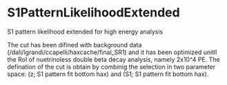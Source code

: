 # S1PatternLikelihoodExtended
S1 pattern likelihood extended for high energy analysis

The cut has been difined with background data (/dali/lgrandi/ccapelli/haxcache/final_SR1) and it has been optimized unitll the RoI of nuetrinoless double beta decay analysis, namely 2x10^4 PE.
The defination of the cut is obtain by combinig the selection in two parameter space: (z; S1 pattern fit bottom hax) and (S1; S1 pattern fit bottom hax).

